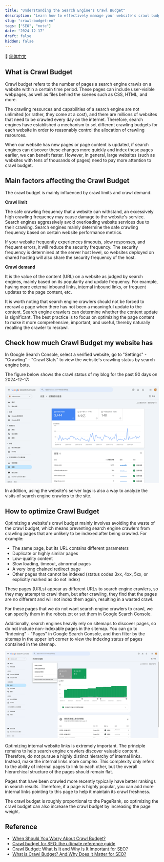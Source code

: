 ```yaml
---
title: "Understanding the Search Engine's Crawl Budget"
description: "Learn how to effectively manage your website's crawl budget to improve search engine visibility. Explore strategies to enhance your website's indexing rate, ensuring that important pages are prioritized by search engines."
slug: "crawl-budget-en"
tags: ["SEO", "note"]
date: "2024-12-17"
draft: false
hidden: false
---
```


🔄 [简体中文](/p/crawl-budget/)

## What is Crawl Budget

Crawl budget refers to the number of pages a search engine crawls on a website within a certain time period. These pages can include user-visible webpages, as well as files behind the scenes such as CSS, HTML, and more.

The crawling resources and capabilities of a search engine are not unlimited (or rather, they come at a cost), and there are millions of websites that need to be crawled every day on the internet. Therefore, search engines have established a mechanism to set different crawling budgets for each website in order to reasonably control the allocation of crawling resources.

When our website has new pages or page content is updated, if search engines can discover these changes more quickly and index these pages earlier, we can benefit faster. However, in general, large websites (such as websites with tens of thousands of pages) need to pay more attention to crawl budget.

## Main factors affecting the Crawl Budget

The crawl budget is mainly influenced by crawl limits and crawl demand.

**Crawl limit**

The safe crawling frequency that a website can withstand, an excessively high crawling frequency may cause damage to the website's service. Search engines aggressively avoid overloading website services due to their crawling. Search engines mainly determine the safe crawling frequency based on certain website performance metrics.

If your website frequently experiences timeouts, slow responses, and frequent errors, it will reduce the security frequency. The security frequency is determined at the server host level, so websites deployed on shared hosting will also share the security frequency of the host.

**Crawl demand**

It is the value of the content (URL) on a website as judged by search engines, mainly based on its popularity and update frequency. For example, having more external inbound links, internal inbound links, or frequent updates to the page content, etc.

It is worth noting that search engine crawlers should not be forced to recrawl a page when there has not been a meaningful update to the content. Search engine crawlers can determine whether the content update is significant. The best practice is to focus on optimizing the page content to make it more comprehensive, important, and useful, thereby naturally recalling the crawler to recrawl.

## Check how much Crawl Budget my website has

In Google Search Console, select a verified website, go to "Settings" - "Crawling" - "Crawl Stats" to view the website's crawling status by search engine bots.

The figure below shows the crawl status of my blog for the past 90 days on 2024-12-17:

![](../crawl-budget/crawl-budget.png)

In addition, using the website's server logs is also a way to analyze the visits of search engine crawlers to the site.

## How to optimize Crawl Budget

Optimizing a website's crawl budget mainly involves avoiding the waste of the crawl budget, which means preventing search engine crawlers from crawling pages that are unlikely to be indexed after being crawled. For example:

- The same page, but its URL contains different parameters
- Duplicate or highly similar pages
- Low-quality content
- Slow loading, timeout, abnormal pages
- A very long chained redirect page
- Other pages that cannot be indexed (status codes 3xx, 4xx, 5xx, or explicitly marked as do not index)

These pages (URLs) appear as different URLs to search engine crawlers, so they may attempt to crawl them, but after crawling, they find that the pages are no different and will not index them again, resulting in a wasted crawl.

For these pages that we do not want search engine crawlers to crawl, we can specify them in the robots.txt or set them in Google Search Console.

Additionally, search engines heavily rely on sitemaps to discover pages, so do not include non-indexable pages in the sitemap. You can go to "Indexing" - "Pages" in Google Search Console, and then filter by the sitemap in the upper left corner to view the indexing status of pages contained in the sitemap.

![](../crawl-budget/crawl-budget-1.png)

Optimizing internal website links is extremely important. The principle remains to help search engine crawlers discover valuable content. Therefore, do not pursue a highly distinct hierarchy of internal links. Instead, make the internal links more complex. This complexity only refers to the ability of internal pages to link to each other, but the overall hierarchical structure of the pages should remain flat.

Pages that have been crawled more recently typically have better rankings in search results. Therefore, if a page is highly popular, you can add more internal links pointing to this page to help it maintain its crawl freshness.

The crawl budget is roughly proportional to the PageRank, so optimizing the crawl budget can also increase the crawl budget by increasing the page weight.

## Reference

- [When Should You Worry About Crawl Budget?](https://ahrefs.com/blog/crawl-budget/)
- [Crawl budget for SEO: the ultimate reference guide](https://www.conductor.com/academy/crawl-budget/)
- [Crawl Budget: What Is It and Why Is It Important for SEO?](https://www.semrush.com/blog/crawl-budget/)
- [What is Crawl Budget? And Why Does It Matter for SEO?](https://backlinko.com/hub/seo/crawl-budget)